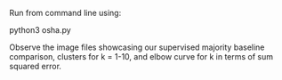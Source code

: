 Run from command line using:

python3 osha.py

Observe the image files showcasing our supervised majority baseline
comparison, clusters for k = 1-10, and elbow curve for k in terms of
sum squared error. 